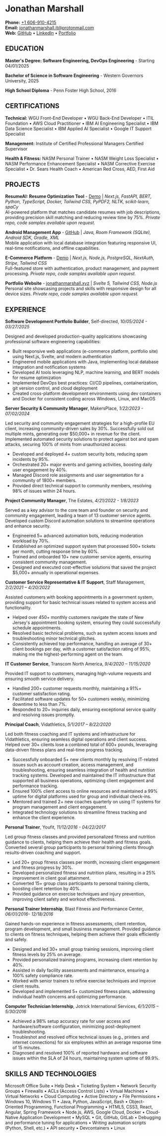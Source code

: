 # Jonathan Marshall

**Phone:** [+1 606-910-4215](tel:+16069104215)  
**Email:** [jonathanmarshall.it@protonmail.com](mailto:jonathanmarshall.it@protonmail.com)  
**Web:** [GitHub](https://github.com/codebymarshall) • [LinkedIn](https://linkedin.com/in/codebymarshall) • [Portfolio](https://jonathanmarshall.xyz)

## EDUCATION

**Master's Degree: Software Engineering, DevOps Engineering**    - Starting 04/01/2025

**Bachelor of Science in Software Engineering**                   - Western Governors University, 2025  

**High School Diploma**                                                   - Penn Foster High School, 2016  

## CERTIFICATIONS

**Technical:** WGU Front-End Developer • WGU Back-End Developer • ITIL Foundation • AWS Cloud Practitioner • IBM AI Engineering Specialist • IBM Data Science Specialist • IBM Applied AI Specialist • Google IT Support Specialist

**Management:** Institute of Certified Professional Managers Certified Supervisor

**Health & Fitness:** NASM Personal Trainer • NASM Weight Loss Specialist • NASM Performance Enhancement Specialist • NASM Corrective Exercise Specialist • Dr. Sears Health Coach • American Red Cross, AED, First Aid

## PROJECTS

**ResumeAI: Resume Optimization Tool** - [Demo](https://resume-pilot-fp94.vercel.app/) | *Next.js, FastAPI, BERT, Python, TypeScript, Docker, Tailwind CSS, PyPDF2, NLTK, scikit-learn, spaCy*  
AI-powered platform that matches candidate resumes with job descriptions, providing precision skill matching and reducing review time by 75%. *Private repo, code samples available upon request.*

**Android Management App** - [GitHub](https://github.com/codebymarshall/mobile-app) | *Java, Room Framework (SQLite), Android SDK, Gradle, XML*  
Mobile application with local database integration featuring responsive UI, real-time notifications, and offline capabilities.

**E-Commerce Platform** - [Demo](https://eccomerce-store-nine.vercel.app/) | *Next.js, Node.js, PostgreSQL, NextAuth, Stripe, Tailwind CSS*  
Full-featured store with authentication, product management, and payment processing. *Private repo, code samples available upon request.*

**Portfolio Website** - [jonathanmarshall.xyz](https://jonathanmarshall.xyz) | *Svelte 5, Tailwind CSS, Node.js*  
Personal site showcasing projects and skills with responsive design for all device sizes. *Private repo, code samples available upon request.*

## EXPERIENCE

**Software Development Portfolio Builder**, Self-directed, *10/05/2024 - 03/27/2025*

Designed and developed production-quality applications showcasing professional software engineering capabilities:

- Built responsive web applications (e-commerce platform, portfolio site) using Next.js, Svelte, and modern authentication
- Engineered mobile applications with Java, implementing local database integration and notification systems
- Developed AI tools leveraging NLP, machine learning, and BERT models for resume optimization
- Implemented DevOps best practices: CI/CD pipelines, containerization, git version control, and cloud deployment
- Created cross-platform development environments using dev containers and Docker for consistent coding across Windows, Linux, and MacOS

**Server Security & Community Manager**, MakersPlace, *1/22/2023 - 07/02/2024*

Led security and community engagement strategies for a high-profile EU client, increasing community-driven sales by 30%. Successfully sold out multiple mints, generating over $50,000+ in revenue for the client. Implemented automated security solutions to protect against bot and spam attacks, securing 100% of mints from unauthorized access.

- Developed and deployed 4+ custom security bots, reducing spam incidents by 95%.
- Orchestrated 20+ major events and gaming activities, boosting daily user engagement by 40%.
- Managed Discord role assignments and user segmentation for a community of 1800+ members.
- Provided direct technical support to community members, resolving 98% of issues within 24 hours.

**Project Community Manager**, The Estates, *4/21/2022 - 1/8/2023*

Served as a key advisor to the core team and founder on security and community engagement, leading a team of 13 customer service agents. Developed custom Discord automation solutions to streamline operations and enhance security.

- Engineered 5+ advanced automation bots, reducing moderation workload by 70%.
- Established an optimized support system that processed 500+ tickets per month, cutting response time by 60%.
- Trained and onboarded 10+ new customer service agents, ensuring consistent community management.
- Designed and executed cost-effective solutions that saved the project $5,000+ annually in operational expenses.

**Customer Service Representative & IT Support**, Staff Management,  *2/2/2021 – 4/20/2022*

Assisted customers with booking appointments in a government system, providing support for basic technical issues related to system access and functionality.

- Helped over 450+ monthly customers navigate the state of New Jersey's appointment booking system, ensuring they could successfully schedule appointments.
- Resolved basic technical problems, such as system access issues and troubleshooting minor technical glitches.
- Consistently achieved top performance, handling an average of 30+ client bookings per day, with a customer satisfaction rating of 95%, making me the highest-performing agent on the team.

**IT Customer Service**, Transcom North America, *9/4/2020 – 11/15/2020*

Provided IT support to customers, managing high-volume requests and ensuring smooth service delivery.

- Handled 200+ customer requests monthly, maintaining a 91%+ customer satisfaction rating.
- Facilitated software updates for 50+ customers weekly, minimizing downtime to less than 7%.
- Responded to 20+ inquiries daily, ensuring exceptional service quality and resolving issues promptly.

**Principal Coach**, Vidathletics, *5/1/2017 – 8/22/2020*

Led both fitness coaching and IT systems and infrastructure for Vidathletics, ensuring seamless digital operations and client success. Helped over 30+ clients lose a combined total of 600+ pounds, leveraging data-driven fitness plans and real-time progress tracking.

- Successfully onboarded 5+ new clients monthly by resolving IT-related issues such as account creation, access management, and troubleshooting, ensuring seamless integration of health and nutrition tracking systems. Developed and maintained the IT infrastructure that supported all business operations, optimizing client engagement and performance tracking.
- Ensured 100% client access to online resources and maintained a 99% uptime for digital platforms used for group and individual check-ins.
- Mentored and trained 2+ new coaches quarterly on using IT systems for program management and client engagement.
- Integrated technology solutions to streamline fitness tracking and enhance the client experience.

**Personal Trainer**, Youfit, *11/12/2016 - 04/22/2017*

Led group fitness classes and provided personalized fitness and nutrition guidance to clients, helping them achieve their health and fitness goals. Converted several group participants to personal training clients through results-driven coaching and support.

- Led 20+ group fitness classes per month, increasing client engagement and fitness progress by 30%.
- Developed personalized fitness and nutrition plans, resulting in a 25% improvement in client goal attainment.
- Converted 15+ group class participants to personal training clients, boosting client retention by 40%.
- Provided guidance on exercise techniques and injury prevention, improving client safety and workout effectiveness.

**Personal Trainer Internship**, Blast Fitness and Performance Center, *06/01/2016- 12/18/2016*

Gained hands-on experience in fitness assessments, client retention, program development, and small business management. Provided guidance to clients on fitness techniques, helping them achieve their goals efficiently and safely.

- Designed and led 30+ small group training sessions, improving client fitness levels by 25% on average.
- Provided personalized training programs, increasing client retention by 40%.
- Assisted in daily facility assessments and maintenance, ensuring a 100% safety compliance rate.
- Worked with senior trainers to refine exercise techniques and improve client results.
- Developed and implemented 5+ customized fitness plans, addressing individual health concerns and optimizing performance.

**Computer Technician Internship**, Jotrick International Services, *6/1/2015 – 5/30/2016*

- Achieved a 98% setup accuracy rate for user access and hardware/software configuration, minimizing post-deployment troubleshooting.
- Troubleshot and resolved office technical issues (e.g., printers and internet connections) for six employees within an average response time of 15 minutes.
- Diagnosed and resolved 100% of reported hardware and software issues within the SLA of 24 hours, maintaining system uptime of 99.9%.

## SKILLS AND TECHNOLOGIES

Microsoft Office Suite • Help Desk • Ticketing System • Network Security Groups • Firewalls • ACLs (Access Control Lists) • Virtual Machines • Virtual Networks • Cloud Computing • Active Directory • File Permissions • Windows 10, Windows 11 • Java, Python, JavaScript, Bash • Object-Oriented Programming, Functional Programming • HTML5, CSS3, React, Angular, Spring Framework • Node.js, AWS, Google Cloud, Docker • Cloud-Native Application Development • MySQL • Git, GitHub, GitLab • Debugging and performance tuning for applications • Writing automation scripts (Python, Shell, etc.) • API security • Devcontainers • Linux

